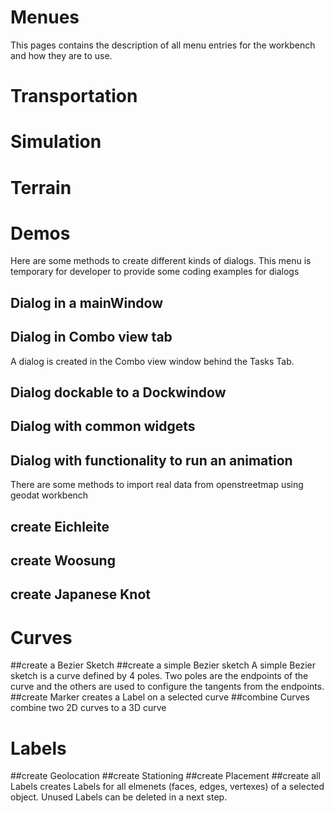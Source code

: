 Menues
======
This pages contains the description of all menu entries for the workbench and how they are to use.

# Transportation
# Simulation
# Terrain
# Demos
Here are some methods to create different kinds of dialogs. 
This menu is temporary for developer to provide some coding examples 
for dialogs
## Dialog in a mainWindow
## Dialog in Combo view tab
A dialog is created in the Combo view window behind the Tasks Tab.
## Dialog dockable to a Dockwindow
## Dialog with common widgets
## Dialog with functionality to run an animation

There are some methods to import real data from openstreetmap 
using geodat workbench

## create Eichleite
## create Woosung
## create Japanese Knot

# Curves
##create a Bezier Sketch
##create a simple Bezier sketch
A simple Bezier sketch is a curve defined by 4 poles. 
Two poles are the endpoints of the curve and the others are used to 
configure the tangents from the endpoints.
##create Marker
creates a Label on a selected curve
##combine Curves
combine two 2D curves to a 3D curve
# Labels
##create Geolocation
##create Stationing
##create Placement
##create all Labels
creates Labels for all elmenets (faces, edges, vertexes) of a selected object.
Unused Labels can be deleted in a next step.

